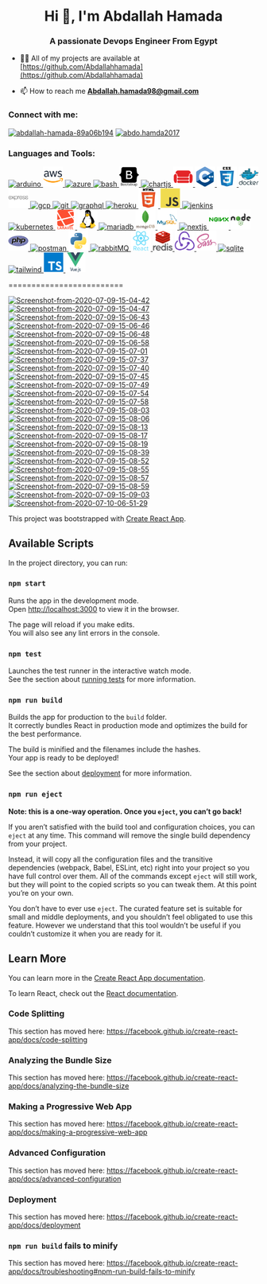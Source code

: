 <h1 align="center">Hi 👋, I'm Abdallah Hamada</h1>
<h3 align="center">A passionate Devops Engineer From Egypt</h3>

- 👨‍💻 All of my projects are available at [https://github.com/Abdallahhamada](https://github.com/Abdallahhamada)

- 📫 How to reach me **Abdallah.hamada98@gmail.com**

<h3 align="left">Connect with me:</h3>
<p align="left">
<a href="https://linkedin.com/in/abdallah-hamada-89a06b194" target="blank"><img align="center" src="https://raw.githubusercontent.com/rahuldkjain/github-profile-readme-generator/master/src/images/icons/Social/linked-in-alt.svg" alt="abdallah-hamada-89a06b194" height="30" width="40" /></a>
<a href="https://fb.com/abdo.hamda2017" target="blank"><img align="center" src="https://raw.githubusercontent.com/rahuldkjain/github-profile-readme-generator/master/src/images/icons/Social/facebook.svg" alt="abdo.hamda2017" height="30" width="40" /></a>
</p>

<h3 align="left">Languages and Tools:</h3>
<p align="left"> <a href="https://www.arduino.cc/" target="_blank" rel="noreferrer"> <img src="https://cdn.worldvectorlogo.com/logos/arduino-1.svg" alt="arduino" width="40" height="40"/> </a> <a href="https://aws.amazon.com" target="_blank" rel="noreferrer"> <img src="https://raw.githubusercontent.com/devicons/devicon/master/icons/amazonwebservices/amazonwebservices-original-wordmark.svg" alt="aws" width="40" height="40"/> </a> <a href="https://azure.microsoft.com/en-in/" target="_blank" rel="noreferrer"> <img src="https://www.vectorlogo.zone/logos/microsoft_azure/microsoft_azure-icon.svg" alt="azure" width="40" height="40"/> </a> <a href="https://www.gnu.org/software/bash/" target="_blank" rel="noreferrer"> <img src="https://www.vectorlogo.zone/logos/gnu_bash/gnu_bash-icon.svg" alt="bash" width="40" height="40"/> </a> <a href="https://getbootstrap.com" target="_blank" rel="noreferrer"> <img src="https://raw.githubusercontent.com/devicons/devicon/master/icons/bootstrap/bootstrap-plain-wordmark.svg" alt="bootstrap" width="40" height="40"/> </a> <a href="https://www.chartjs.org" target="_blank" rel="noreferrer"> <img src="https://www.chartjs.org/media/logo-title.svg" alt="chartjs" width="40" height="40"/> </a> <a href="https://couchdb.apache.org/" target="_blank" rel="noreferrer"> <img src="https://raw.githubusercontent.com/devicons/devicon/0d6c64dbbf311879f7d563bfc3ccf559f9ed111c/icons/couchdb/couchdb-original.svg" alt="couchdb" width="40" height="40"/> </a> <a href="https://www.w3schools.com/cpp/" target="_blank" rel="noreferrer"> <img src="https://raw.githubusercontent.com/devicons/devicon/master/icons/cplusplus/cplusplus-original.svg" alt="cplusplus" width="40" height="40"/> </a> <a href="https://www.w3schools.com/css/" target="_blank" rel="noreferrer"> <img src="https://raw.githubusercontent.com/devicons/devicon/master/icons/css3/css3-original-wordmark.svg" alt="css3" width="40" height="40"/> </a> <a href="https://www.docker.com/" target="_blank" rel="noreferrer"> <img src="https://raw.githubusercontent.com/devicons/devicon/master/icons/docker/docker-original-wordmark.svg" alt="docker" width="40" height="40"/> </a> <a href="https://expressjs.com" target="_blank" rel="noreferrer"> <img src="https://raw.githubusercontent.com/devicons/devicon/master/icons/express/express-original-wordmark.svg" alt="express" width="40" height="40"/> </a> <a href="https://cloud.google.com" target="_blank" rel="noreferrer"> <img src="https://www.vectorlogo.zone/logos/google_cloud/google_cloud-icon.svg" alt="gcp" width="40" height="40"/> </a> <a href="https://git-scm.com/" target="_blank" rel="noreferrer"> <img src="https://www.vectorlogo.zone/logos/git-scm/git-scm-icon.svg" alt="git" width="40" height="40"/> </a> <a href="https://graphql.org" target="_blank" rel="noreferrer"> <img src="https://www.vectorlogo.zone/logos/graphql/graphql-icon.svg" alt="graphql" width="40" height="40"/> </a> <a href="https://heroku.com" target="_blank" rel="noreferrer"> <img src="https://www.vectorlogo.zone/logos/heroku/heroku-icon.svg" alt="heroku" width="40" height="40"/> </a> <a href="https://www.w3.org/html/" target="_blank" rel="noreferrer"> <img src="https://raw.githubusercontent.com/devicons/devicon/master/icons/html5/html5-original-wordmark.svg" alt="html5" width="40" height="40"/> </a> <a href="https://developer.mozilla.org/en-US/docs/Web/JavaScript" target="_blank" rel="noreferrer"> <img src="https://raw.githubusercontent.com/devicons/devicon/master/icons/javascript/javascript-original.svg" alt="javascript" width="40" height="40"/> </a> <a href="https://www.jenkins.io" target="_blank" rel="noreferrer"> <img src="https://www.vectorlogo.zone/logos/jenkins/jenkins-icon.svg" alt="jenkins" width="40" height="40"/> </a> <a href="https://kubernetes.io" target="_blank" rel="noreferrer"> <img src="https://www.vectorlogo.zone/logos/kubernetes/kubernetes-icon.svg" alt="kubernetes" width="40" height="40"/> </a> <a href="https://laravel.com/" target="_blank" rel="noreferrer"> <img src="https://raw.githubusercontent.com/devicons/devicon/master/icons/laravel/laravel-plain-wordmark.svg" alt="laravel" width="40" height="40"/> </a> <a href="https://www.linux.org/" target="_blank" rel="noreferrer"> <img src="https://raw.githubusercontent.com/devicons/devicon/master/icons/linux/linux-original.svg" alt="linux" width="40" height="40"/> </a> <a href="https://mariadb.org/" target="_blank" rel="noreferrer"> <img src="https://www.vectorlogo.zone/logos/mariadb/mariadb-icon.svg" alt="mariadb" width="40" height="40"/> </a> <a href="https://www.mongodb.com/" target="_blank" rel="noreferrer"> <img src="https://raw.githubusercontent.com/devicons/devicon/master/icons/mongodb/mongodb-original-wordmark.svg" alt="mongodb" width="40" height="40"/> </a> <a href="https://www.mysql.com/" target="_blank" rel="noreferrer"> <img src="https://raw.githubusercontent.com/devicons/devicon/master/icons/mysql/mysql-original-wordmark.svg" alt="mysql" width="40" height="40"/> </a> <a href="https://nextjs.org/" target="_blank" rel="noreferrer"> <img src="https://cdn.worldvectorlogo.com/logos/nextjs-2.svg" alt="nextjs" width="40" height="40"/> </a> <a href="https://www.nginx.com" target="_blank" rel="noreferrer"> <img src="https://raw.githubusercontent.com/devicons/devicon/master/icons/nginx/nginx-original.svg" alt="nginx" width="40" height="40"/> </a> <a href="https://nodejs.org" target="_blank" rel="noreferrer"> <img src="https://raw.githubusercontent.com/devicons/devicon/master/icons/nodejs/nodejs-original-wordmark.svg" alt="nodejs" width="40" height="40"/> </a> <a href="https://www.php.net" target="_blank" rel="noreferrer"> <img src="https://raw.githubusercontent.com/devicons/devicon/master/icons/php/php-original.svg" alt="php" width="40" height="40"/> </a> <a href="https://postman.com" target="_blank" rel="noreferrer"> <img src="https://www.vectorlogo.zone/logos/getpostman/getpostman-icon.svg" alt="postman" width="40" height="40"/> </a> <a href="https://www.python.org" target="_blank" rel="noreferrer"> <img src="https://raw.githubusercontent.com/devicons/devicon/master/icons/python/python-original.svg" alt="python" width="40" height="40"/> </a> <a href="https://www.rabbitmq.com" target="_blank" rel="noreferrer"> <img src="https://www.vectorlogo.zone/logos/rabbitmq/rabbitmq-icon.svg" alt="rabbitMQ" width="40" height="40"/> </a> <a href="https://reactjs.org/" target="_blank" rel="noreferrer"> <img src="https://raw.githubusercontent.com/devicons/devicon/master/icons/react/react-original-wordmark.svg" alt="react" width="40" height="40"/> </a> <a href="https://redis.io" target="_blank" rel="noreferrer"> <img src="https://raw.githubusercontent.com/devicons/devicon/master/icons/redis/redis-original-wordmark.svg" alt="redis" width="40" height="40"/> </a> <a href="https://redux.js.org" target="_blank" rel="noreferrer"> <img src="https://raw.githubusercontent.com/devicons/devicon/master/icons/redux/redux-original.svg" alt="redux" width="40" height="40"/> </a> <a href="https://sass-lang.com" target="_blank" rel="noreferrer"> <img src="https://raw.githubusercontent.com/devicons/devicon/master/icons/sass/sass-original.svg" alt="sass" width="40" height="40"/> </a> <a href="https://www.sqlite.org/" target="_blank" rel="noreferrer"> <img src="https://www.vectorlogo.zone/logos/sqlite/sqlite-icon.svg" alt="sqlite" width="40" height="40"/> </a> <a href="https://tailwindcss.com/" target="_blank" rel="noreferrer"> <img src="https://www.vectorlogo.zone/logos/tailwindcss/tailwindcss-icon.svg" alt="tailwind" width="40" height="40"/> </a> <a href="https://www.typescriptlang.org/" target="_blank" rel="noreferrer"> <img src="https://raw.githubusercontent.com/devicons/devicon/master/icons/typescript/typescript-original.svg" alt="typescript" width="40" height="40"/> </a> <a href="https://vuejs.org/" target="_blank" rel="noreferrer"> <img src="https://raw.githubusercontent.com/devicons/devicon/master/icons/vuejs/vuejs-original-wordmark.svg" alt="vuejs" width="40" height="40"/> </a> </p>




=========================


<a href="https://ibb.co/crnR7S9"><img src="https://i.ibb.co/crnR7S9/Screenshot-from-2020-07-09-15-04-42.png" alt="Screenshot-from-2020-07-09-15-04-42" border="0"></a> <a href="https://ibb.co/0yTPZYg"><img src="https://i.ibb.co/0yTPZYg/Screenshot-from-2020-07-09-15-04-47.png" alt="Screenshot-from-2020-07-09-15-04-47" border="0"></a> <a href="https://ibb.co/GvbHpcD"><img src="https://i.ibb.co/GvbHpcD/Screenshot-from-2020-07-09-15-06-43.png" alt="Screenshot-from-2020-07-09-15-06-43" border="0"></a> <a href="https://ibb.co/J5pp0TL"><img src="https://i.ibb.co/J5pp0TL/Screenshot-from-2020-07-09-15-06-46.png" alt="Screenshot-from-2020-07-09-15-06-46" border="0"></a> <a href="https://ibb.co/9nb6fCG"><img src="https://i.ibb.co/9nb6fCG/Screenshot-from-2020-07-09-15-06-48.png" alt="Screenshot-from-2020-07-09-15-06-48" border="0"></a> <a href="https://ibb.co/QYDX5Xq"><img src="https://i.ibb.co/QYDX5Xq/Screenshot-from-2020-07-09-15-06-58.png" alt="Screenshot-from-2020-07-09-15-06-58" border="0"></a> <a href="https://ibb.co/t8PMZyP"><img src="https://i.ibb.co/t8PMZyP/Screenshot-from-2020-07-09-15-07-01.png" alt="Screenshot-from-2020-07-09-15-07-01" border="0"></a> <a href="https://ibb.co/WpCPg5G"><img src="https://i.ibb.co/WpCPg5G/Screenshot-from-2020-07-09-15-07-37.png" alt="Screenshot-from-2020-07-09-15-07-37" border="0"></a> <a href="https://ibb.co/fNfswLd"><img src="https://i.ibb.co/fNfswLd/Screenshot-from-2020-07-09-15-07-40.png" alt="Screenshot-from-2020-07-09-15-07-40" border="0"></a> <a href="https://ibb.co/dtRMfRy"><img src="https://i.ibb.co/dtRMfRy/Screenshot-from-2020-07-09-15-07-45.png" alt="Screenshot-from-2020-07-09-15-07-45" border="0"></a> <a href="https://ibb.co/N63w4mB"><img src="https://i.ibb.co/N63w4mB/Screenshot-from-2020-07-09-15-07-49.png" alt="Screenshot-from-2020-07-09-15-07-49" border="0"></a> <a href="https://ibb.co/tHcnVfM"><img src="https://i.ibb.co/tHcnVfM/Screenshot-from-2020-07-09-15-07-54.png" alt="Screenshot-from-2020-07-09-15-07-54" border="0"></a> <a href="https://ibb.co/Mp3q6m8"><img src="https://i.ibb.co/Mp3q6m8/Screenshot-from-2020-07-09-15-07-58.png" alt="Screenshot-from-2020-07-09-15-07-58" border="0"></a> <a href="https://ibb.co/CnsYh8b"><img src="https://i.ibb.co/CnsYh8b/Screenshot-from-2020-07-09-15-08-03.png" alt="Screenshot-from-2020-07-09-15-08-03" border="0"></a> <a href="https://ibb.co/4R3j0g3"><img src="https://i.ibb.co/4R3j0g3/Screenshot-from-2020-07-09-15-08-06.png" alt="Screenshot-from-2020-07-09-15-08-06" border="0"></a> <a href="https://ibb.co/pQZVfz1"><img src="https://i.ibb.co/pQZVfz1/Screenshot-from-2020-07-09-15-08-13.png" alt="Screenshot-from-2020-07-09-15-08-13" border="0"></a> <a href="https://ibb.co/2F074GF"><img src="https://i.ibb.co/2F074GF/Screenshot-from-2020-07-09-15-08-17.png" alt="Screenshot-from-2020-07-09-15-08-17" border="0"></a> <a href="https://ibb.co/b6yGyK0"><img src="https://i.ibb.co/b6yGyK0/Screenshot-from-2020-07-09-15-08-19.png" alt="Screenshot-from-2020-07-09-15-08-19" border="0"></a> <a href="https://ibb.co/t3krTHs"><img src="https://i.ibb.co/t3krTHs/Screenshot-from-2020-07-09-15-08-39.png" alt="Screenshot-from-2020-07-09-15-08-39" border="0"></a> <a href="https://ibb.co/s5QxSKh"><img src="https://i.ibb.co/s5QxSKh/Screenshot-from-2020-07-09-15-08-52.png" alt="Screenshot-from-2020-07-09-15-08-52" border="0"></a> <a href="https://ibb.co/MCcKrsT"><img src="https://i.ibb.co/MCcKrsT/Screenshot-from-2020-07-09-15-08-55.png" alt="Screenshot-from-2020-07-09-15-08-55" border="0"></a> <a href="https://ibb.co/7NXFhPz"><img src="https://i.ibb.co/7NXFhPz/Screenshot-from-2020-07-09-15-08-57.png" alt="Screenshot-from-2020-07-09-15-08-57" border="0"></a> <a href="https://ibb.co/x6Z5JkD"><img src="https://i.ibb.co/x6Z5JkD/Screenshot-from-2020-07-09-15-08-59.png" alt="Screenshot-from-2020-07-09-15-08-59" border="0"></a> <a href="https://ibb.co/RgZYYKn"><img src="https://i.ibb.co/RgZYYKn/Screenshot-from-2020-07-09-15-09-03.png" alt="Screenshot-from-2020-07-09-15-09-03" border="0"></a> <a href="https://ibb.co/WPQs83M"><img src="https://i.ibb.co/WPQs83M/Screenshot-from-2020-07-10-06-51-29.png" alt="Screenshot-from-2020-07-10-06-51-29" border="0"></a>

This project was bootstrapped with [Create React App](https://github.com/facebook/create-react-app).

## Available Scripts

In the project directory, you can run:

### `npm start`

Runs the app in the development mode.<br />
Open [http://localhost:3000](http://localhost:3000) to view it in the browser.

The page will reload if you make edits.<br />
You will also see any lint errors in the console.

### `npm test`

Launches the test runner in the interactive watch mode.<br />
See the section about [running tests](https://facebook.github.io/create-react-app/docs/running-tests) for more information.

### `npm run build`

Builds the app for production to the `build` folder.<br />
It correctly bundles React in production mode and optimizes the build for the best performance.

The build is minified and the filenames include the hashes.<br />
Your app is ready to be deployed!

See the section about [deployment](https://facebook.github.io/create-react-app/docs/deployment) for more information.

### `npm run eject`

**Note: this is a one-way operation. Once you `eject`, you can’t go back!**

If you aren’t satisfied with the build tool and configuration choices, you can `eject` at any time. This command will remove the single build dependency from your project.

Instead, it will copy all the configuration files and the transitive dependencies (webpack, Babel, ESLint, etc) right into your project so you have full control over them. All of the commands except `eject` will still work, but they will point to the copied scripts so you can tweak them. At this point you’re on your own.

You don’t have to ever use `eject`. The curated feature set is suitable for small and middle deployments, and you shouldn’t feel obligated to use this feature. However we understand that this tool wouldn’t be useful if you couldn’t customize it when you are ready for it.

## Learn More

You can learn more in the [Create React App documentation](https://facebook.github.io/create-react-app/docs/getting-started).

To learn React, check out the [React documentation](https://reactjs.org/).

### Code Splitting

This section has moved here: https://facebook.github.io/create-react-app/docs/code-splitting

### Analyzing the Bundle Size

This section has moved here: https://facebook.github.io/create-react-app/docs/analyzing-the-bundle-size

### Making a Progressive Web App

This section has moved here: https://facebook.github.io/create-react-app/docs/making-a-progressive-web-app

### Advanced Configuration

This section has moved here: https://facebook.github.io/create-react-app/docs/advanced-configuration

### Deployment

This section has moved here: https://facebook.github.io/create-react-app/docs/deployment

### `npm run build` fails to minify

This section has moved here: https://facebook.github.io/create-react-app/docs/troubleshooting#npm-run-build-fails-to-minify
